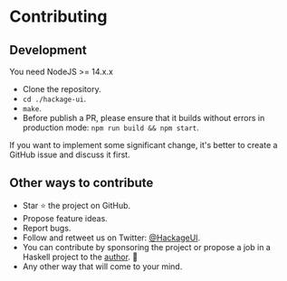 # Contributing

## Development

You need NodeJS >= 14.x.x

- Clone the repository.
- `cd ./hackage-ui`.
- `make`.
- Before publish a PR, please ensure that it builds without errors in production mode: `npm run build && npm start`.

If you want to implement some significant change, it's better to create a GitHub issue and discuss it first.

## Other ways to contribute

- Star ⭐️ the project on GitHub.
- Propose feature ideas.
- Report bugs.
- Follow and retweet us on Twitter: [@HackageUI](https://twitter.com/HackageUI).
- You can contribute by sponsoring the project or propose a job in a Haskell project to the [author](mailto:visotelle+hackage-ui@gmail.com). 🙂
- Any other way that will come to your mind.
